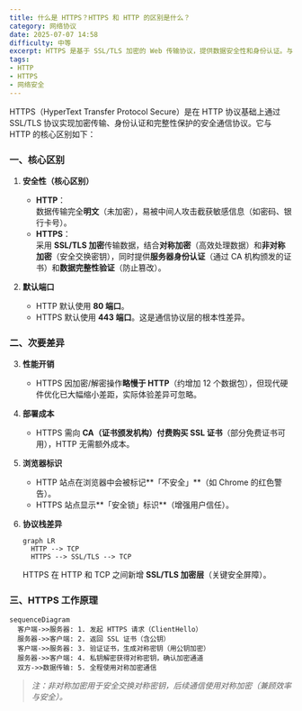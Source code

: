 ```yaml
---
title: 什么是 HTTPS？HTTPS 和 HTTP 的区别是什么？
category: 网络协议
date: 2025-07-07 14:58
difficulty: 中等
excerpt: HTTPS 是基于 SSL/TLS 加密的 Web 传输协议，提供数据安全性和身份认证。与 HTTP 相比，HTTPS 使用加密通信以增强安全性。
tags:
- HTTP
- HTTPS
- 网络安全
---
```

HTTPS（HyperText Transfer Protocol Secure）是在 HTTP 协议基础上通过 SSL/TLS 协议实现加密传输、身份认证和完整性保护的安全通信协议。它与 HTTP 的核心区别如下：

### 一、核心区别
1. **安全性（核心区别）**  
   - **HTTP**：  
     数据传输完全**明文**（未加密），易被中间人攻击截获敏感信息（如密码、银行卡号）。  
   - **HTTPS**：  
     采用 **SSL/TLS 加密**传输数据，结合**对称加密**（高效处理数据）和**非对称加密**（安全交换密钥），同时提供**服务器身份认证**（通过 CA 机构颁发的证书）和**数据完整性验证**（防止篡改）。

2. **默认端口**  
   - HTTP 默认使用 **80 端口**。  
   - HTTPS 默认使用 **443 端口**。这是通信协议层的根本性差异。

### 二、次要差异
3. **性能开销**  
   - HTTPS 因加密/解密操作**略慢于 HTTP**（约增加 12 个数据包），但现代硬件优化已大幅缩小差距，实际体验差异可忽略。

4. **部署成本**  
   - HTTPS 需向 **CA（证书颁发机构）付费购买 SSL 证书**（部分免费证书可用），HTTP 无需额外成本。

5. **浏览器标识**  
   - HTTP 站点在浏览器中会被标记**「不安全」**（如 Chrome 的红色警告）。  
   - HTTPS 站点显示**「安全锁」标识**（增强用户信任）。

6. **协议栈差异**  
   ```mermaid
   graph LR
     HTTP --> TCP
     HTTPS --> SSL/TLS --> TCP
   ```
   HTTPS 在 HTTP 和 TCP 之间新增 **SSL/TLS 加密层**（关键安全屏障）。

### 三、HTTPS 工作原理
```mermaid
sequenceDiagram
  客户端->>服务器: 1. 发起 HTTPS 请求（ClientHello）
  服务器->>客户端: 2. 返回 SSL 证书（含公钥）
  客户端->>服务器: 3. 验证证书，生成对称密钥（用公钥加密）
  服务器->>客户端: 4. 私钥解密获得对称密钥，确认加密通道
  双方->>数据传输: 5. 全程使用对称加密通信
```
> *注：非对称加密用于安全交换对称密钥，后续通信使用对称加密（兼顾效率与安全）。*

